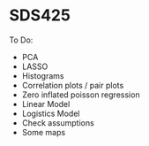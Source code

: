# SDS425

To Do:
- PCA 
- LASSO
- Histograms
- Correlation plots / pair plots
- Zero inflated poisson regression
- Linear Model
- Logistics Model
- Check assumptions 
- Some maps 
